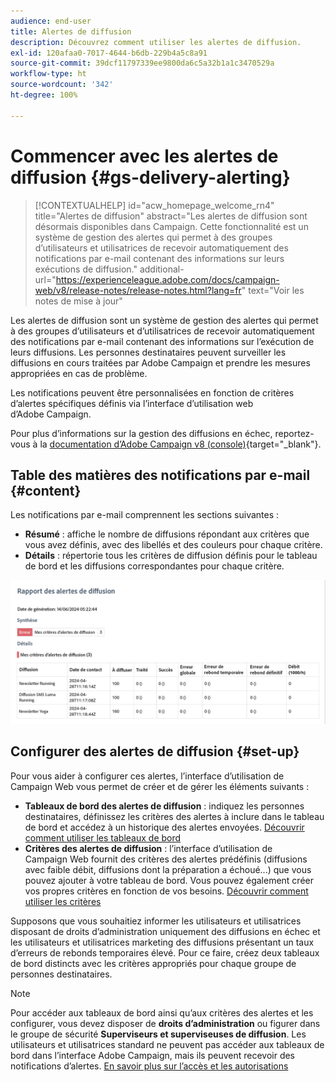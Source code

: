 ```yaml
---
audience: end-user
title: Alertes de diffusion
description: Découvrez comment utiliser les alertes de diffusion.
exl-id: 120afaa0-7017-4644-b6db-229b4a5c8a91
source-git-commit: 39dcf11797339ee9800da6c5a32b1a1c3470529a
workflow-type: ht
source-wordcount: '342'
ht-degree: 100%

---
```


# Commencer avec les alertes de diffusion {#gs-delivery-alerting}


>[!CONTEXTUALHELP]
>id="acw_homepage_welcome_rn4"
>title="Alertes de diffusion"
>abstract="Les alertes de diffusion sont désormais disponibles dans Campaign. Cette fonctionnalité est un système de gestion des alertes qui permet à des groupes d’utilisateurs et utilisatrices de recevoir automatiquement des notifications par e-mail contenant des informations sur leurs exécutions de diffusion."
>additional-url="https://experienceleague.adobe.com/docs/campaign-web/v8/release-notes/release-notes.html?lang=fr" text="Voir les notes de mise à jour"

Les alertes de diffusion sont un système de gestion des alertes qui permet à des groupes d’utilisateurs et d’utilisatrices de recevoir automatiquement des notifications par e-mail contenant des informations sur l’exécution de leurs diffusions. Les personnes destinataires peuvent surveiller les diffusions en cours traitées par Adobe Campaign et prendre les mesures appropriées en cas de problème.

Les notifications peuvent être personnalisées en fonction de critères d’alertes spécifiques définis via l’interface d’utilisation web d’Adobe Campaign.

Pour plus d’informations sur la gestion des diffusions en échec, reportez-vous à la [documentation d’Adobe Campaign v8 (console)](https://experienceleague.adobe.com/fr/docs/campaign/campaign-v8/send/failures/delivery-failures#send){target="_blank"}.

## Table des matières des notifications par e-mail {#content}

Les notifications par e-mail comprennent les sections suivantes :

* **Résumé** : affiche le nombre de diffusions répondant aux critères que vous avez définis, avec des libellés et des couleurs pour chaque critère.
* **Détails** : répertorie tous les critères de diffusion définis pour le tableau de bord et les diffusions correspondantes pour chaque critère.

![](assets/alerting-email.png)

## Configurer des alertes de diffusion {#set-up}

Pour vous aider à configurer ces alertes, l’interface d’utilisation de Campaign Web vous permet de créer et de gérer les éléments suivants :

* **Tableaux de bord des alertes de diffusion** : indiquez les personnes destinataires, définissez les critères des alertes à inclure dans le tableau de bord et accédez à un historique des alertes envoyées. [Découvrir comment utiliser les tableaux de bord](../msg/delivery-alerting-dashboards.md)
* **Critères des alertes de diffusion** : l’interface d’utilisation de Campaign Web fournit des critères des alertes prédéfinis (diffusions avec faible débit, diffusions dont la préparation a échoué...) que vous pouvez ajouter à votre tableau de bord. Vous pouvez également créer vos propres critères en fonction de vos besoins. [Découvrir comment utiliser les critères](../msg/delivery-alerting-criteria.md)

Supposons que vous souhaitiez informer les utilisateurs et utilisatrices disposant de droits d’administration uniquement des diffusions en échec et les utilisateurs et utilisatrices marketing des diffusions présentant un taux d’erreurs de rebonds temporaires élevé. Pour ce faire, créez deux tableaux de bord distincts avec les critères appropriés pour chaque groupe de personnes destinataires.

>[!NOTE]
>
>Pour accéder aux tableaux de bord ainsi qu’aux critères des alertes et les configurer, vous devez disposer de **droits d’administration** ou figurer dans le groupe de sécurité **Superviseurs et superviseuses de diffusion**. Les utilisateurs et utilisatrices standard ne peuvent pas accéder aux tableaux de bord dans l’interface Adobe Campaign, mais ils peuvent recevoir des notifications d’alertes. [En savoir plus sur l’accès et les autorisations](../get-started/permissions.md)
